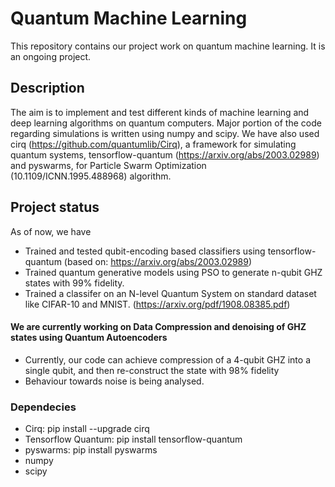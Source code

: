 # Quantum Machine Learning
This repository contains our project work on quantum machine learning. It is an ongoing project.

## Description
The aim is to implement and test different kinds of machine learning and deep learning algorithms on quantum computers. Major portion of the code regarding simulations is written using numpy and scipy. 
We have also used cirq (https://github.com/quantumlib/Cirq), a framework for simulating quantum systems, tensorflow-quantum (https://arxiv.org/abs/2003.02989) and pyswarms, for Particle Swarm Optimization (10.1109/ICNN.1995.488968) algorithm.

## Project status
As of now, we have
* Trained and tested qubit-encoding based classifiers using tensorflow-quantum (based on: https://arxiv.org/abs/2003.02989)
* Trained quantum generative models using PSO to generate n-qubit GHZ states with 99% fidelity.
* Trained a classifer on an N-level Quantum System on standard dataset like CIFAR-10 and MNIST.  (https://arxiv.org/pdf/1908.08385.pdf)

#### We are currently working on Data Compression and denoising of GHZ states using Quantum Autoencoders
* Currently, our code can achieve compression of a 4-qubit GHZ into a single qubit, and then re-construct the state with 98% fidelity
* Behaviour towards noise is being analysed.

### Dependecies
* Cirq: pip install --upgrade cirq
* Tensorflow Quantum:  pip install tensorflow-quantum
* pyswarms: pip install pyswarms
* numpy
* scipy
